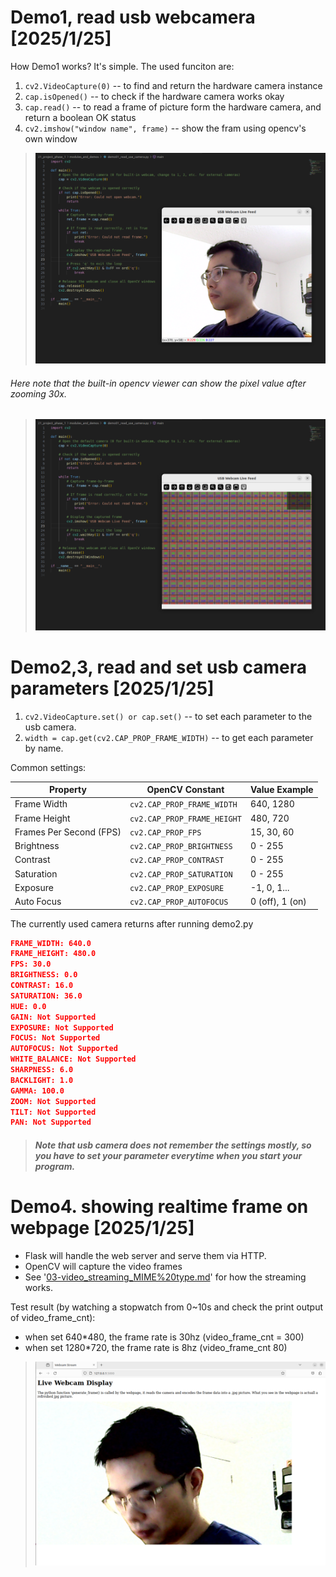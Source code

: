 # Demo1, read usb webcamera [2025/1/25]

How Demo1 works?
It's simple. The used funciton are:

1. `cv2.VideoCapture(0)` -- to find and return the hardware camera instance
1. `cap.isOpened()` -- to check if the hardware camera works okay
1. `cap.read()` -- to read a frame of picture form the hardware camera, and return a boolean OK status
1. `cv2.imshow("window name", frame)` -- show the fram using opencv's own window

> ![Code and interface](../90-markdown_media/Screenshot%20from%202025-01-25%2020-53-41.png)

###### Here note that the built-in opencv viewer can show the pixel value after zooming 30x.

> ![The zoom function in the built-in window](../90-markdown_media/Screenshot%20from%202025-01-25%2020-54-30.png)

# Demo2,3, read and set usb camera parameters [2025/1/25]

1.  `cv2.VideoCapture.set() or cap.set()` -- to set each parameter to the usb camera.
2.  `width = cap.get(cv2.CAP_PROP_FRAME_WIDTH)` -- to get each parameter by name.

Common settings:

| Property                | OpenCV Constant             | Value Example   |
| ----------------------- | --------------------------- | --------------- |
| Frame Width             | `cv2.CAP_PROP_FRAME_WIDTH`  | 640, 1280       |
| Frame Height            | `cv2.CAP_PROP_FRAME_HEIGHT` | 480, 720        |
| Frames Per Second (FPS) | `cv2.CAP_PROP_FPS`          | 15, 30, 60      |
| Brightness              | `cv2.CAP_PROP_BRIGHTNESS`   | 0 - 255         |
| Contrast                | `cv2.CAP_PROP_CONTRAST`     | 0 - 255         |
| Saturation              | `cv2.CAP_PROP_SATURATION`   | 0 - 255         |
| Exposure                | `cv2.CAP_PROP_EXPOSURE`     | -1, 0, 1...     |
| Auto Focus              | `cv2.CAP_PROP_AUTOFOCUS`    | 0 (off), 1 (on) |

The currently used camera returns after running demo2.py

```json
FRAME_WIDTH: 640.0
FRAME_HEIGHT: 480.0
FPS: 30.0
BRIGHTNESS: 0.0
CONTRAST: 16.0
SATURATION: 36.0
HUE: 0.0
GAIN: Not Supported
EXPOSURE: Not Supported
FOCUS: Not Supported
AUTOFOCUS: Not Supported
WHITE_BALANCE: Not Supported
SHARPNESS: 6.0
BACKLIGHT: 1.0
GAMMA: 100.0
ZOOM: Not Supported
TILT: Not Supported
PAN: Not Supported

```

> ##### Note that usb camera does not remember the settings mostly, so you have to set your parameter everytime when you start your program.

# Demo4. showing realtime frame on webpage [2025/1/25]

- Flask will handle the web server and serve them via HTTP.
- OpenCV will capture the video frames
- See '[03-video_streaming_MIME%20type.md](./03-video_streaming_MIME%20type.md)' for how the streaming works.

Test result (by watching a stopwatch from 0~10s and check the print output of video_frame_cnt):

- when set 640\*480, the frame rate is 30hz (video_frame_cnt = 300)
- when set 1280\*720, the frame rate is 8hz (video_frame_cnt 80)

> ![running a webpage](../90-markdown_media/Screenshot%20from%202025-01-25%2022-47-52.png)
